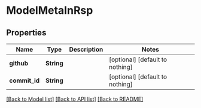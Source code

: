 # ModelMetaInRsp


## Properties
Name | Type | Description | Notes
------------ | ------------- | ------------- | -------------
**github** | **String** |  | [optional] [default to nothing]
**commit_id** | **String** |  | [optional] [default to nothing]


[[Back to Model list]](../README.md#models) [[Back to API list]](../README.md#api-endpoints) [[Back to README]](../README.md)



